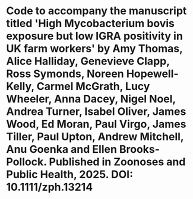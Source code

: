 # Code to accompany the manuscript titled 'High Mycobacterium bovis exposure but low IGRA positivity in UK farm workers' by Amy Thomas, Alice Halliday, Genevieve Clapp, Ross Symonds, Noreen Hopewell-Kelly, Carmel McGrath, Lucy Wheeler, Anna Dacey, Nigel Noel, Andrea Turner, Isabel Oliver, James Wood, Ed Moran, Paul Virgo, James Tiller, Paul Upton, Andrew Mitchell, Anu Goenka and Ellen Brooks-Pollock. Published in Zoonoses and Public Health, 2025. DOI: 10.1111/zph.13214
 
